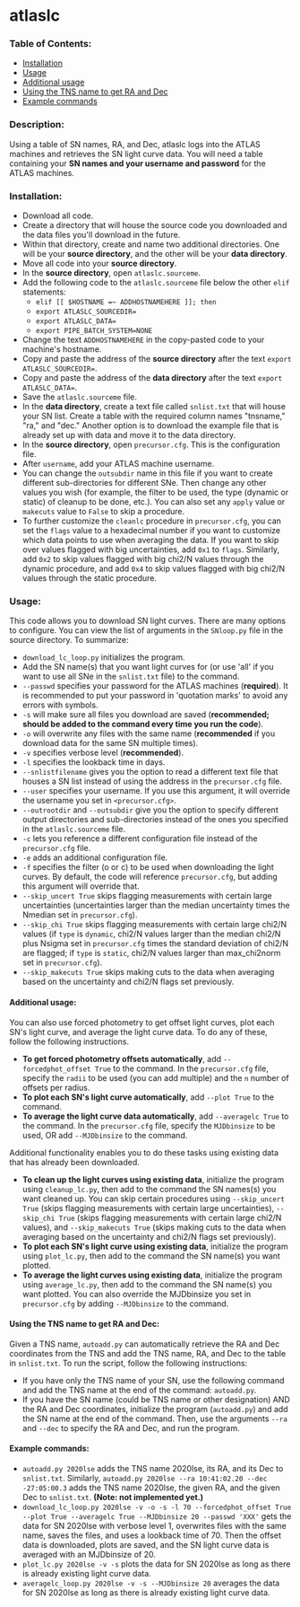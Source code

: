 # atlaslc

### Table of Contents:
* [Installation](#installation)
* [Usage](#usage)
* [Additional usage](#additional-usage)
* [Using the TNS name to get RA and Dec](#using-the-tns-name-to-get-ra-and-dec)
* [Example commands](#example-commands)

### Description: 
Using a table of SN names, RA, and Dec, atlaslc logs into the ATLAS machines and retrieves the SN light curve data. You will need a table containing your **SN names and your username and password** for the ATLAS machines.

### Installation:
* Download all code.
* Create a directory that will house the source code you downloaded and the data files you'll download in the future.
* Within that directory, create and name two additional directories. One will be your **source directory**, and the other will be your **data directory**. 
* Move all code into your **source directory**.
* In the **source directory**, open `atlaslc.sourceme`.
* Add the following code to the `atlaslc.sourceme` file below the other `elif` statements: 
	* `elif [[ $HOSTNAME =~ ADDHOSTNAMEHERE ]]; then`
	* `export ATLASLC_SOURCEDIR=`
  * `export ATLASLC_DATA=`
  * `export PIPE_BATCH_SYSTEM=NONE`
* Change the text `ADDHOSTNAMEHERE` in the copy-pasted code to your machine's hostname.
* Copy and paste the address of the **source directory** after the text `export ATLASLC_SOURCEDIR=`.
* Copy and paste the address of the **data directory** after the text `export ATLASLC_DATA=`.
* Save the `atlaslc.sourceme` file.
* In the **data directory**, create a text file called `snlist.txt` that will house your SN list. Create a table with the required column names "tnsname," "ra," and "dec." Another option is to download the example file that is already set up with data and move it to the data directory.
* In the **source directory**, open `precursor.cfg`. This is the configuration file.
* After `username`, add your ATLAS machine username.
* You can change the `outsubdir` name in this file if you want to create different sub-directories for different SNe. Then change any other values you wish (for example, the filter to be used, the type (dynamic or static) of cleanup to be done, etc.). You can also set any `apply` value or `makecuts` value to `False` to skip a procedure.
* To further customize the `cleanlc` procedure in `precursor.cfg`, you can set the `flags` value to a hexadecimal number if you want to customize which data points to use when averaging the data. If you want to skip over values flagged with big uncertainties, add `0x1` to `flags`. Similarly, add `0x2` to skip values flagged with big chi2/N values through the dynamic procedure, and add `0x4` to skip values flagged with big chi2/N values through the static procedure.

### Usage:
This code allows you to download SN light curves. There are many options to configure. You can view the list of arguments in the `SNloop.py` file in the source directory. To summarize:
* `download_lc_loop.py` initializes the program.
* Add the SN name(s) that you want light curves for (or use 'all' if you want to use all SNe in the `snlist.txt` file) to the command.
* `--passwd` specifies your password for the ATLAS machines (**required**). It is recommended to put your password in 'quotation marks' to avoid any errors with symbols.
* `-s` will make sure all files you download are saved (**recommended; should be added to the command every time you run the code**).
* `-o` will overwrite any files with the same name (**recommended** if you download data for the same SN multiple times).
* `-v` specifies verbose level (**recommended**).
* `-l` specifies the lookback time in days.
* `--snlistfilename` gives you the option to read a different text file that houses a SN list instead of using the address in the `precursor.cfg` file.
* `--user` specifies your username. If you use this argument, it will override the username you set in `<precursor.cfg>`.
* `--outrootdir` and `--outsubdir` give you the option to specify different output directories and sub-directories instead of the ones you specified in the `atlaslc.sourceme` file.
* `-c` lets you reference a different configuration file instead of the `precursor.cfg` file.
* `-e` adds an additional configuration file.
* `-f` specifies the filter (o or c) to be used when downloading the light curves. By default, the code will reference `precursor.cfg`, but adding this argument will override that.
* `--skip_uncert True` skips flagging measurements with certain large uncertainties (uncertainties larger than the median uncertainty times the Nmedian set in `precursor.cfg`).
* `--skip_chi True` skips flagging measurements with certain large chi2/N values (if `type` is `dynamic`, chi2/N values larger than the median chi2/N plus Nsigma set in `precursor.cfg` times the standard deviation of chi2/N are flagged; if `type` is `static`, chi2/N values larger than max_chi2norm set in `precursor.cfg`).
* `--skip_makecuts True` skips making cuts to the data when averaging based on the uncertainty and chi2/N flags set previously.

#### Additional usage:
You can also use forced photometry to get offset light curves, plot each SN's light curve, and average the light curve data. To do any of these, follow the following instructions.
* **To get forced photometry offsets automatically**, add `--forcedphot_offset True` to the command. In the `precursor.cfg` file, specify the `radii` to be used (you can add multiple) and the `n` number of offsets per radius.
* **To plot each SN's light curve automatically**, add `--plot True` to the command.
* **To average the light curve data automatically**, add `--averagelc True` to the command. In the `precursor.cfg` file, specify the `MJDbinsize` to be used, OR add `--MJDbinsize` to the command.

Additional functionality enables you to do these tasks using existing data that has already been downloaded.
* **To clean up the light curves using existing data**, initialize the program using `cleanup_lc.py`, then add to the command the SN names(s) you want cleaned up. You can skip certain procedures using `--skip_uncert True` (skips flagging measurements with certain large uncertainties), `--skip_chi True` (skips flagging measurements with certain large chi2/N values), and `--skip_makecuts True` (skips making cuts to the data when averaging based on the uncertainty and chi2/N flags set previously).
* **To plot each SN's light curve using existing data**, initialize the program using `plot_lc.py`, then add to the command the SN name(s) you want plotted.
* **To average the light curves using existing data**, initialize the program using `average_lc.py`, then add to the command the SN name(s) you want plotted. You can also override the MJDbinsize you set in `precursor.cfg` by adding `--MJDbinsize` to the command.

#### Using the TNS name to get RA and Dec:
Given a TNS name, `autoadd.py` can automatically retrieve the RA and Dec coordinates from the TNS and add the TNS name, RA, and Dec to the table in `snlist.txt`. To run the script, follow the following instructions:
* If you have only the TNS name of your SN, use the following command and add the TNS name at the end of the command: `autoadd.py`.
* If you have the SN name (could be TNS name or other designation) AND the RA and Dec coordinates, initialize the program (`autoadd.py`) and add the SN name at the end of the command. Then, use the arguments `--ra` and `--dec` to specify the RA and Dec, and run the program.

#### Example commands:
* `autoadd.py 2020lse` adds the TNS name 2020lse, its RA, and its Dec to `snlist.txt`. Similarly, `autoadd.py 2020lse --ra 10:41:02.20 --dec -27:05:00.3` adds the TNS name 2020lse, the given RA, and the given Dec to `snlist.txt`. **(Note: not implemented yet.)**
* `download_lc_loop.py 2020lse -v -o -s -l 70 --forcedphot_offset True --plot True --averagelc True --MJDbinsize 20 --passwd 'XXX'` gets the data for SN 2020lse with verbose level 1, overwrites files with the same name, saves the files, and uses a lookback time of 70. Then the offset data is downloaded, plots are saved, and the SN light curve data is averaged with an MJDbinsize of 20.
* `plot_lc.py 2020lse -v -s` plots the data for SN 2020lse as long as there is already existing light curve data.
* `averagelc_loop.py 2020lse -v -s --MJDbinsize 20` averages the data for SN 2020lse as long as there is already existing light curve data.
